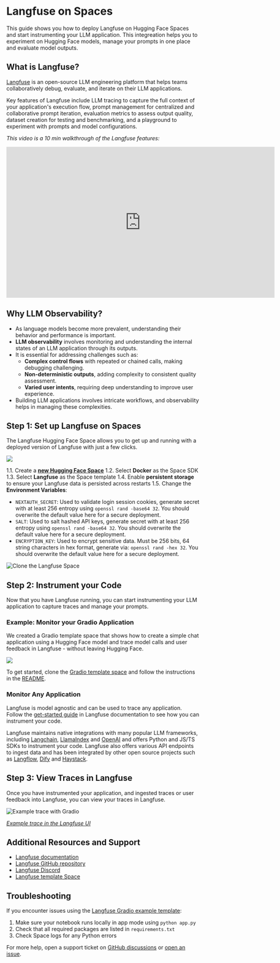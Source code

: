 # Langfuse on Spaces

This guide shows you how to deploy Langfuse on Hugging Face Spaces and start instrumenting your LLM application. This integreation helps you to experiment on Hugging Face models, manage your prompts in one place and evaluate model outputs.

## What is Langfuse?

[Langfuse](https://langfuse.com) is an open-source LLM engineering platform that helps teams collaboratively debug, evaluate, and iterate on their LLM applications. 

Key features of Langfuse include LLM tracing to capture the full context of your application's execution flow, prompt management for centralized and collaborative prompt iteration, evaluation metrics to assess output quality, dataset creation for testing and benchmarking, and a playground to experiment with prompts and model configurations.

_This video is a 10 min walkthrough of the Langfuse features:_
<iframe width="700" height="394" src="https://www.youtube.com/embed/2E8iTvGo9Hs?si=i_mPeArwkWc5_4EO" title="10 min Walkthrough of Langfuse – Open Source LLM Observability, Evaluation, and Prompt Management" frameborder="0" allow="accelerometer; autoplay; clipboard-write; encrypted-media; gyroscope; picture-in-picture" allowfullscreen></iframe>

## Why LLM Observability?

- As language models become more prevalent, understanding their behavior and performance is important.
- **LLM observability** involves monitoring and understanding the internal states of an LLM application through its outputs.
- It is essential for addressing challenges such as:
  - **Complex control flows** with repeated or chained calls, making debugging challenging.
  - **Non-deterministic outputs**, adding complexity to consistent quality assessment.
  - **Varied user intents**, requiring deep understanding to improve user experience.
- Building LLM applications involves intricate workflows, and observability helps in managing these complexities.

## Step 1: Set up Langfuse on Spaces

The Langfuse Hugging Face Space allows you to get up and running with a deployed version of Langfuse with just a few clicks.

<a  href="https://huggingface.co/spaces/langfuse/langfuse-template-space">
    <img src="https://huggingface.co/datasets/huggingface/badges/resolve/main/deploy-to-spaces-lg.svg" />
</a>

1.1. Create a [**new Hugging Face Space**](https://huggingface.co/new-space)
1.2. Select **Docker** as the Space SDK
1.3. Select **Langfuse** as the Space template
1.4. Enable **persistent storage** to ensure your Langfuse data is persisted across restarts
1.5. Change the **Environment Variables**:
   - `NEXTAUTH_SECRET`: Used to validate login session cookies, generate secret with at least 256 entropy using `openssl rand -base64 32`.  You should overwrite the default value here for a secure deployment.
   - `SALT`: Used to salt hashed API keys, generate secret with at least 256 entropy using `openssl rand -base64 32`. You should overwrite the default value here for a secure deployment.
   - `ENCRYPTION_KEY`: Used to encrypt sensitive data. Must be 256 bits, 64 string characters in hex format, generate via: `openssl rand -hex 32`. You should overwrite the default value here for a secure deployment.

![Clone the Langfuse Space](https://langfuse.com/images/cookbook/huggingface/huggingface-space-setup.png)

## Step 2: Instrument your Code

Now that you have Langfuse running, you can start instrumenting your LLM application to capture traces and manage your prompts.

### Example: Monitor your Gradio Application

We created a Gradio template space that shows how to create a simple chat application using a Hugging Face model and trace model calls and user feedback in Langfuse - without leaving Hugging Face.

<a  href="https://huggingface.co/spaces/langfuse/gradio-example-template">
    <img src="https://huggingface.co/datasets/huggingface/badges/resolve/main/deploy-to-spaces-lg.svg" />
</a>

To get started, clone the [Gradio template space](https://huggingface.co/spaces/langfuse/gradio-example-template) and follow the instructions in the [README](https://huggingface.co/spaces/langfuse/gradio-example-template/blob/main/README.md).

### Monitor Any Application 

Langfuse is model agnostic and can be used to trace any application. Follow the [get-started guide](https://langfuse.com/docs) in Langfuse documentation to see how you can instrument your code.

Langfuse maintains native integrations with many popular LLM frameworks, including [Langchain](https://langfuse.com/docs/integrations/langchain/tracing), [LlamaIndex](https://langfuse.com/docs/integrations/llama-index/get-started) and [OpenAI](https://langfuse.com/docs/integrations/openai/python/get-started) and offers Python and JS/TS SDKs to instrument your code. Langfuse also offers various API endpoints to ingest data and has been integrated by other open source projects such as [Langflow](https://langfuse.com/docs/integrations/langflow), [Dify](https://langfuse.com/docs/integrations/dify) and [Haystack](https://langfuse.com/docs/integrations/haystack/get-started).

## Step 3: View Traces in Langfuse

Once you have instrumented your application, and ingested traces or user feedback into Langfuse, you can view your traces in Langfuse.

![Example trace with Gradio](https://langfuse.com/images/cookbook/huggingface/huggingface-gradio-example-trace.png)

_[Example trace in the Langfuse UI](https://langfuse-langfuse-template-space.hf.space/project/cm4r1ajtn000a4co550swodxv/traces/9cdc12fb-71bf-4074-ab0b-0b8d212d839f?timestamp=2024-12-20T12%3A12%3A50.089Z&view=preview)_

## Additional Resources and Support

- [Langfuse documentation](https://langfuse.com/docs)
- [Langfuse GitHub repository](https://github.com/langfuse/langfuse)
- [Langfuse Discord](https://langfuse.com/discord)
- [Langfuse template Space](https://huggingface.co/spaces/langfuse/langfuse-template-space)

## Troubleshooting

If you encounter issues using the [Langfuse Gradio example template](https://huggingface.co/spaces/langfuse/gradio-example-template):

1. Make sure your notebook runs locally in app mode using `python app.py`
2. Check that all required packages are listed in `requirements.txt`
3. Check Space logs for any Python errors

For more help, open a support ticket on [GitHub discussions](https://langfuse.com/discussions) or [open an issue](https://github.com/langfuse/langfuse/issues).